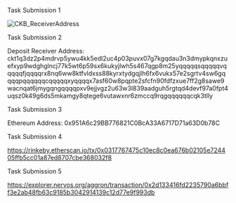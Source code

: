 Task Submission 1

![CKB_ReceiverAddress](https://user-images.githubusercontent.com/88362240/128661759-8cfaa3a6-17df-43a6-b3a5-682cb8077ddd.png)

Task Submission 2

Deposit Receiver Address: ckt1q3dz2p4mdrvp5ywu4kk5edl2uc4p03puvx07g7kgqdau3n3dmypkqnxzuefxyp9wdghglncj77k5wt6p59sx6kukyjlwh5s467qgp8m25yqqqqqsqqqqqvqqqqqfjqqqqrx8nq6ww8ktfvldxss88kyrxtydgqjlh6fx6vukx57e2sgrtv4sw6gqqqqpqqqqqqcqqqqqxyqqqqx7asf60w8pqpte2sfcfn90fdfzxue7ff2g8sawe9wacnqat6jmygqngqqqqpxv9ejjvgz2u63w3l839aadguh5rgtqd4devf97a0fpt4uqsz0k49g6ds5mkamgy8qtege6vutawxnr6zmccq9rqgqqqqqqcqk3tlly

Task Submission 3

Ethereum Address: 0x951A6c29BB776821C0BcA33A6717D71a63D0b78C

Task Submission 4

https://rinkeby.etherscan.io/tx/0x0317767475c10ec8c0ea676b02105e724405ffb5cc01a87ed8707cbe368032f8

Task Submission 5

https://explorer.nervos.org/aggron/transaction/0x2d133416fd2235790a6bbff3e2ab48fb63c9185b3042914139c12d77e9f993db
